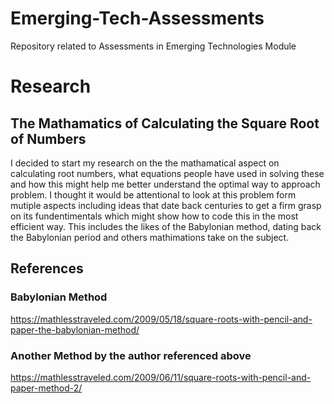 # Emerging-Tech-Assessments
Repository related to Assessments in Emerging Technologies Module

# Research

## The Mathamatics of Calculating the Square Root of Numbers
I decided to start my research on the the mathamatical aspect on calculating root numbers, what equations people have used in solving these and how this might help me better understand the optimal way to approach problem.
I thought it would be attentional to look at this problem form mutiple aspects including ideas that date back centuries to get a firm grasp on its fundentimentals which might show  how to code this in the most efficient way.
This includes the likes of the Babylonian method, dating back the Babylonian period and others mathimations take on the subject.

## References
### Babylonian Method
https://mathlesstraveled.com/2009/05/18/square-roots-with-pencil-and-paper-the-babylonian-method/
### Another Method by the author referenced above
https://mathlesstraveled.com/2009/06/11/square-roots-with-pencil-and-paper-method-2/
